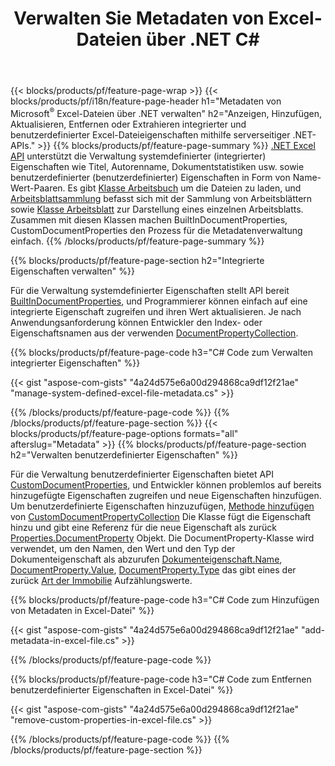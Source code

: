 ﻿---
title: Verwalten Sie Metadaten von Excel-Dateien über .NET C#
url: /de/net/metadata/
description: Metadaten von Excel-Dateien mit nur wenigen C#-Codezeilen anzeigen, hinzufügen, bearbeiten, entfernen oder extrahieren
---
{{< blocks/products/pf/feature-page-wrap >}}
{{< blocks/products/pf/i18n/feature-page-header h1="Metadaten von Microsoft<sup>&reg;</sup> Excel-Dateien über .NET verwalten" h2="Anzeigen, Hinzufügen, Aktualisieren, Entfernen oder Extrahieren integrierter und benutzerdefinierter Excel-Dateieigenschaften mithilfe serverseitiger .NET-APIs." >}}
{{% blocks/products/pf/feature-page-summary %}}
[.NET Excel API](/cells/net/) unterstützt die Verwaltung systemdefinierter (integrierter) Eigenschaften wie Titel, Autorenname, Dokumentstatistiken usw. sowie benutzerdefinierter (benutzerdefinierter) Eigenschaften in Form von Name-Wert-Paaren. Es gibt [Klasse Arbeitsbuch](https://apireference.aspose.com/cells/net/aspose.cells/workbook) um die Dateien zu laden, und [Arbeitsblattsammlung](https://apireference.aspose.com/cells/net/aspose.cells/worksheetcollection) befasst sich mit der Sammlung von Arbeitsblättern sowie [Klasse Arbeitsblatt](https://apireference.aspose.com/cells/net/aspose.cells/worksheet) zur Darstellung eines einzelnen Arbeitsblatts. Zusammen mit diesen Klassen machen BuiltInDocumentProperties, CustomDocumentProperties den Prozess für die Metadatenverwaltung einfach. 
{{% /blocks/products/pf/feature-page-summary %}}

{{% blocks/products/pf/feature-page-section h2="Integrierte Eigenschaften verwalten" %}}

Für die Verwaltung systemdefinierter Eigenschaften stellt API bereit [BuiltInDocumentProperties](https://apireference.aspose.com/cells/net/aspose.cells/workbook/properties/builtindocumentproperties), und Programmierer können einfach auf eine integrierte Eigenschaft zugreifen und ihren Wert aktualisieren. Je nach Anwendungsanforderung können Entwickler den Index- oder Eigenschaftsnamen aus der verwenden [DocumentPropertyCollection](https://apireference.aspose.com/cells/net/aspose.cells.properties/documentpropertycollection). 

{{% blocks/products/pf/feature-page-code h3="C# Code zum Verwalten integrierter Eigenschaften" %}}

{{< gist "aspose-com-gists" "4a24d575e6a00d294868ca9df12f21ae" "manage-system-defined-excel-file-metadata.cs" >}}

{{% /blocks/products/pf/feature-page-code %}}
{{% /blocks/products/pf/feature-page-section %}}
{{< blocks/products/pf/feature-page-options formats="all" afterslug="Metadata" >}}
{{% blocks/products/pf/feature-page-section h2="Verwalten benutzerdefinierter Eigenschaften" %}}

Für die Verwaltung benutzerdefinierter Eigenschaften bietet API [CustomDocumentProperties](https://apireference.aspose.com/cells/net/aspose.cells/workbook/properties/customdocumentproperties), und Entwickler können problemlos auf bereits hinzugefügte Eigenschaften zugreifen und neue Eigenschaften hinzufügen. Um benutzerdefinierte Eigenschaften hinzuzufügen, [Methode hinzufügen](https://apireference.aspose.com/cells/net/aspose.cells.properties/customdocumentpropertycollection/methods/add/index) von [CustomDocumentPropertyCollection](https://apireference.aspose.com/cells/net/aspose.cells.properties/customdocumentpropertycollection) Die Klasse fügt die Eigenschaft hinzu und gibt eine Referenz für die neue Eigenschaft als zurück [Properties.DocumentProperty](https://apireference.aspose.com/cells/net/aspose.cells.properties/documentproperty) Objekt. Die DocumentProperty-Klasse wird verwendet, um den Namen, den Wert und den Typ der Dokumenteigenschaft als abzurufen [Dokumenteigenschaft.Name](https://apireference.aspose.com/cells/net/aspose.cells.properties/documentproperty/properties/name), [DocumentProperty.Value](https://apireference.aspose.com/cells/net/aspose.cells.properties/documentproperty/properties/value),  [DocumentProperty.Type](https://apireference.aspose.com/cells/net/aspose.cells.properties/documentproperty/properties/type) das gibt eines der zurück [Art der Immobilie](https://apireference.aspose.com/cells/net/aspose.cells.properties/propertytype) Aufzählungswerte. 
 
{{% blocks/products/pf/feature-page-code h3="C# Code zum Hinzufügen von Metadaten in Excel-Datei" %}}

{{< gist "aspose-com-gists" "4a24d575e6a00d294868ca9df12f21ae" "add-metadata-in-excel-file.cs" >}}

{{% /blocks/products/pf/feature-page-code %}}


{{% blocks/products/pf/feature-page-code h3="C# Code zum Entfernen benutzerdefinierter Eigenschaften in Excel-Datei" %}}

{{< gist "aspose-com-gists" "4a24d575e6a00d294868ca9df12f21ae" "remove-custom-properties-in-excel-file.cs" >}}

{{% /blocks/products/pf/feature-page-code %}}
{{% /blocks/products/pf/feature-page-section %}}
